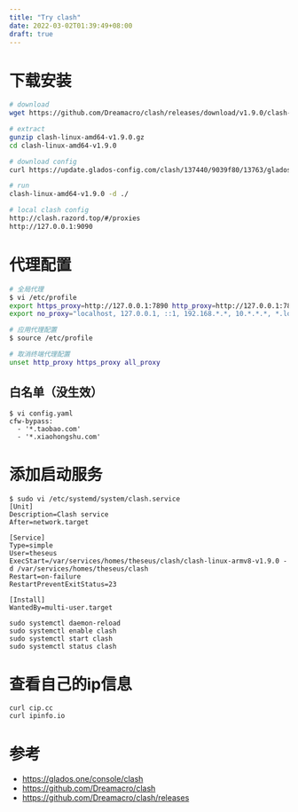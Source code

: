 ```yaml
---
title: "Try clash"
date: 2022-03-02T01:39:49+08:00
draft: true
---
```


# 下载安装
```bash
# download
wget https://github.com/Dreamacro/clash/releases/download/v1.9.0/clash-linux-amd64-v1.9.0.gz

# extract
gunzip clash-linux-amd64-v1.9.0.gz
cd clash-linux-amd64-v1.9.0

# download config
curl https://update.glados-config.com/clash/137440/9039f80/13763/glados.yaml > config.yaml 

# run
clash-linux-amd64-v1.9.0 -d ./

# local clash config
http://clash.razord.top/#/proxies
http://127.0.0.1:9090
```

# 代理配置
```bash
# 全局代理
$ vi /etc/profile
export https_proxy=http://127.0.0.1:7890 http_proxy=http://127.0.0.1:7890 all_proxy=socks5://127.0.0.1:7890
export no_proxy="localhost, 127.0.0.1, ::1, 192.168.*.*, 10.*.*.*, *.local, *.taobao.com, *.xiaohongshu.com"

# 应用代理配置
$ source /etc/profile

# 取消终端代理配置
unset http_proxy https_proxy all_proxy
```

## 白名单（没生效）
```
$ vi config.yaml
cfw-bypass:
  - '*.taobao.com'
  - '*.xiaohongshu.com'
```
# 添加启动服务
```
$ sudo vi /etc/systemd/system/clash.service
[Unit]
Description=Clash service
After=network.target

[Service]
Type=simple
User=theseus
ExecStart=/var/services/homes/theseus/clash/clash-linux-armv8-v1.9.0 -d /var/services/homes/theseus/clash
Restart=on-failure
RestartPreventExitStatus=23

[Install]
WantedBy=multi-user.target
```

```
sudo systemctl daemon-reload
sudo systemctl enable clash
sudo systemctl start clash
sudo systemctl status clash
```

# 查看自己的ip信息
```
curl cip.cc
curl ipinfo.io
```

# 参考
* https://glados.one/console/clash
* https://github.com/Dreamacro/clash
* https://github.com/Dreamacro/clash/releases
